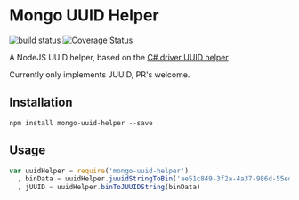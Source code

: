 # Mongo UUID Helper

[![build status](https://secure.travis-ci.org/confuser/node-mongo-uuid-helper.png)](http://travis-ci.org/confuser/node-mongo-uuid-helper)
[![Coverage Status](https://coveralls.io/repos/confuser/node-mongo-uuid-helper/badge.png?branch=master)](https://coveralls.io/r/confuser/node-mongo-uuid-helper?branch=master)


A NodeJS UUID helper, based on the [C# driver UUID helper](https://github.com/mongodb/mongo-csharp-driver/blob/master/uuidhelpers.js)

Currently only implements JUUID, PR's welcome.

## Installation

```
npm install mongo-uuid-helper --save
```

## Usage
```js
var uuidHelper = require('mongo-uuid-helper')
  , binData = uuidHelper.juuidStringToBin('ae51c849-3f2a-4a37-986d-55ed5b02307f')
  , jUUID = uuidHelper.binToJUUIDString(binData)
```

